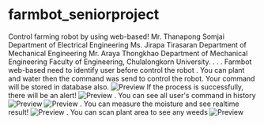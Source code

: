# farmbot_seniorproject
Control farming robot by using web-based!
Mr. Thanapong Somjai Department of Electrical Engineering
Ms. Jirapa Tirasaran Department of Mechanical Engineering
Mr. Araya Thongkhao Department of Mechanical Engineering
Faculty of Engineering, Chulalongkorn University.
.
.
.
Farmbot web-based need to identify user before control the robot
.
You can plant and water then the command was send to control the robot.
Your command will be stored in database also.
![Preview](https://github.com/thanapongsj1996/farmbot_seniorproject/blob/master/public/img/farmbot_home.png)
If the process is successfully, there will be an alert!
![Preview](https://github.com/thanapongsj1996/farmbot_seniorproject/blob/master/public/img/process_alert.jpg)
.
You can see all user's command in history
![Preview](https://github.com/thanapongsj1996/farmbot_seniorproject/blob/master/public/img/farmbot_history.jpg)
![Preview](https://github.com/thanapongsj1996/farmbot_seniorproject/blob/master/public/img/farmbot_history2.jpg)
.
You can measure the moisture and see realtime result!
![Preview](https://github.com/thanapongsj1996/farmbot_seniorproject/blob/master/public/img/moisture_result.jpg)
.
You can scan plant area to see any weeds
![Preview](https://github.com/thanapongsj1996/farmbot_seniorproject/blob/master/public/img/scan_result.jpg)
